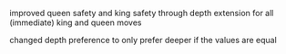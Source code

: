 improved queen safety and king safety through depth extension for all
(immediate) king and queen moves

changed depth preference to only prefer deeper 
if the values are equal

